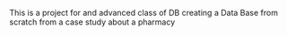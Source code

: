 This is a project for and advanced class of DB creating a Data Base from scratch from a case study about a pharmacy
